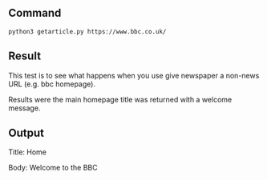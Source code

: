 ## Command

```python3 getarticle.py https://www.bbc.co.uk/  ```

## Result

This test is to see what happens when you use give newspaper a non-news URL (e.g. bbc homepage).

Results were the main homepage title was returned with a welcome message.

## Output

Title: Home

Body: Welcome to the BBC